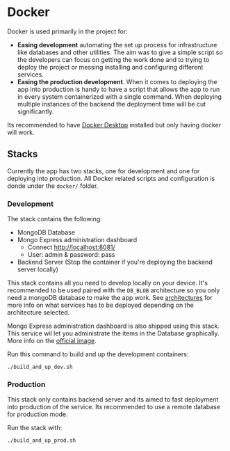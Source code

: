 # Docker

Docker is used primarily in the project for:

* **Easing development** automating the set up process for infrastructure like databases and other utilities. The aim was to give a simple script so the developers can focus on getting the work done and to trying to deploy the project or messing installing and configuring different services.
* **Easing the production development**. When it comes to deploying the app into production is handy to have a script that allows the app to run in every system containerized with a single command. When deploying multiple instances of the backend the deployment time will be cut significantly.

Its recommended to have [Docker Desktop](https://www.docker.com/products/docker-desktop/) installed but only having docker will work.

## Stacks

Currently the app has two stacks, one for development and one for deploying into production. All Docker related scripts and configuration is donde under the `docker/` folder.

### Development

The stack contains the following:

* MongoDB Database
* Mongo Express administration dashboard
  * Connect [http://localhost:8081/](http://localhost:8081/)
  * User: admin & password: pass
* Backend Server (Stop the container if you're deploying the backend server locally)

This stack contains all you need to develop locally on your device. It's recommended to be used paired with the `DB_BLOB` architecture so you only need a mongoDB database to make the app work. See [architectures](Architecture.md) for more info on what services has to be deployed depending on the architecture selected.

Mongo Express administration dashboard is also shipped using this stack. This service wil let you administrate the items in the Database graphically. More info on the [official image](https://hub.docker.com/_/mongo-express).

Run this command to build and up the development containers:
```
./build_and_up_dev.sh
```

### Production

This stack only contains backend server and its aimed to fast deployment into production of the service. Its recommended to use a remote database for production mode.

Run the stack with:
```
./build_and_up_prod.sh
```

